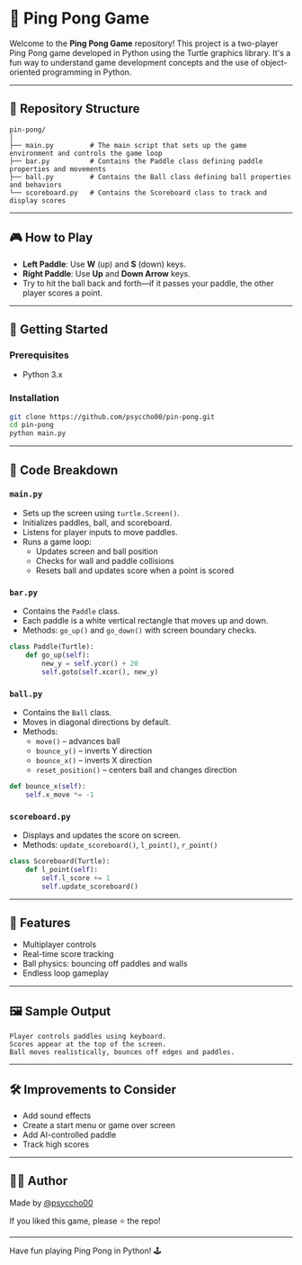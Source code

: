 # 🏓 Ping Pong Game

Welcome to the **Ping Pong Game** repository! This project is a two-player Ping Pong game developed in Python using the Turtle graphics library. It's a fun way to understand game development concepts and the use of object-oriented programming in Python.

---

## 📂 Repository Structure

```
pin-pong/
│
├── main.py         # The main script that sets up the game environment and controls the game loop
├── bar.py          # Contains the Paddle class defining paddle properties and movements
├── ball.py         # Contains the Ball class defining ball properties and behaviors
└── scoreboard.py   # Contains the Scoreboard class to track and display scores
```

---

## 🎮 How to Play

- **Left Paddle**: Use **W** (up) and **S** (down) keys.
- **Right Paddle**: Use **Up** and **Down Arrow** keys.
- Try to hit the ball back and forth—if it passes your paddle, the other player scores a point.

---

## 🚀 Getting Started

### Prerequisites

- Python 3.x

### Installation

```bash
git clone https://github.com/psyccho00/pin-pong.git
cd pin-pong
python main.py
```

---

## 🧩 Code Breakdown

### `main.py`

- Sets up the screen using `turtle.Screen()`.
- Initializes paddles, ball, and scoreboard.
- Listens for player inputs to move paddles.
- Runs a game loop:
  - Updates screen and ball position
  - Checks for wall and paddle collisions
  - Resets ball and updates score when a point is scored

### `bar.py`

- Contains the `Paddle` class.
- Each paddle is a white vertical rectangle that moves up and down.
- Methods: `go_up()` and `go_down()` with screen boundary checks.

```python
class Paddle(Turtle):
    def go_up(self):
        new_y = self.ycor() + 20
        self.goto(self.xcor(), new_y)
```

### `ball.py`

- Contains the `Ball` class.
- Moves in diagonal directions by default.
- Methods:
  - `move()` – advances ball
  - `bounce_y()` – inverts Y direction
  - `bounce_x()` – inverts X direction
  - `reset_position()` – centers ball and changes direction

```python
def bounce_x(self):
    self.x_move *= -1
```

### `scoreboard.py`

- Displays and updates the score on screen.
- Methods: `update_scoreboard()`, `l_point()`, `r_point()`

```python
class Scoreboard(Turtle):
    def l_point(self):
        self.l_score += 1
        self.update_scoreboard()
```

---

## 🌟 Features

- Multiplayer controls
- Real-time score tracking
- Ball physics: bouncing off paddles and walls
- Endless loop gameplay

---

## 🖼️ Sample Output

```
Player controls paddles using keyboard.
Scores appear at the top of the screen.
Ball moves realistically, bounces off edges and paddles.
```

---

## 🛠️ Improvements to Consider

- Add sound effects
- Create a start menu or game over screen
- Add AI-controlled paddle
- Track high scores

---

## 👨‍💻 Author

Made by [@psyccho00](https://github.com/psyccho00)

If you liked this game, please ⭐ the repo!

---

Have fun playing Ping Pong in Python! 🕹️
